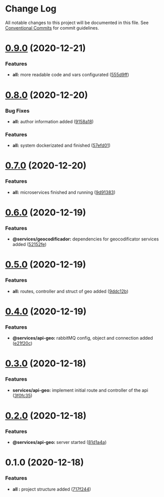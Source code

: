 # Change Log

All notable changes to this project will be documented in this file.
See [Conventional Commits](https://conventionalcommits.org) for commit guidelines.

# [0.9.0](https://github.com/lucabecci/andreani-technicalevaluation/compare/v0.8.0...v0.9.0) (2020-12-21)


### Features

* **all:** more readable code and vars configurated ([555d9ff](https://github.com/lucabecci/andreani-technicalevaluation/commit/555d9ff7523c25a5e9f324d1406eda52143295fe))





# [0.8.0](https://github.com/lucabecci/andreani-technicalevaluation/compare/v0.7.0...v0.8.0) (2020-12-20)


### Bug Fixes

* **all:** author information added ([9158a18](https://github.com/lucabecci/andreani-technicalevaluation/commit/9158a184e07023b59aa0098f16a0674be987e355))


### Features

* **all:** system dockerizated and finished ([57efd01](https://github.com/lucabecci/andreani-technicalevaluation/commit/57efd01bd0ae93b6be3980a5cf84d6c37281253e))





# [0.7.0](https://github.com/lucabecci/andreani-technicalevaluation/compare/v0.6.0...v0.7.0) (2020-12-20)


### Features

* **all:** microservices finished and running ([9d91383](https://github.com/lucabecci/andreani-technicalevaluation/commit/9d913835ac655fe02c191e8a7d0b75f619db840b))





# [0.6.0](https://github.com/lucabecci/andreani-technicalevaluation/compare/v0.5.0...v0.6.0) (2020-12-19)


### Features

* **@services/geocodificador:** dependencies for geocodificator services added ([52152fe](https://github.com/lucabecci/andreani-technicalevaluation/commit/52152fe4397f236ed85b3b7198f4db04f642284e))





# [0.5.0](https://github.com/lucabecci/andreani-technicalevaluation/compare/v0.4.0...v0.5.0) (2020-12-19)


### Features

* **all:** routes, controller and struct of geo added ([9ddc12b](https://github.com/lucabecci/andreani-technicalevaluation/commit/9ddc12b39f7a280449c6c7777b26b0ed75272e1b))





# [0.4.0](https://github.com/lucabecci/andreani-technicalevaluation/compare/v0.3.0...v0.4.0) (2020-12-19)


### Features

* **@services/api-geo:** rabbitMQ config, object and connection added ([e21f20c](https://github.com/lucabecci/andreani-technicalevaluation/commit/e21f20cc2baff203719956d2cfd97637060a0755))





# [0.3.0](https://github.com/lucabecci/andreani-technicalevaluation/compare/v0.2.0...v0.3.0) (2020-12-18)


### Features

* **services/api-geo:** implement initial route and controller of the api ([3f0fc35](https://github.com/lucabecci/andreani-technicalevaluation/commit/3f0fc35cfc2dcc99908c7a149815da0976541db6))





# [0.2.0](https://github.com/lucabecci/andreani-technicalevaluation/compare/v0.1.0...v0.2.0) (2020-12-18)


### Features

* **@services/api-geo:** server started ([81d1a4a](https://github.com/lucabecci/andreani-technicalevaluation/commit/81d1a4a5a487353aa1f9c40ebb58d7151db1dfce))





# 0.1.0 (2020-12-18)


### Features

* **all :** project structure added ([717f244](https://github.com/lucabecci/andreani-technicalevaluation/commit/717f2444061f733f2e015d4b2a61307868c824d3))

